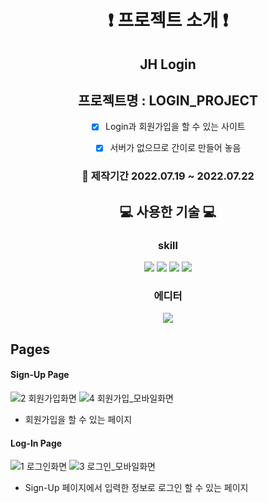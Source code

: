 <div align="center">

# :exclamation: 프로젝트 소개 :exclamation:

## JH Login

## 프로젝트명 : LOGIN_PROJECT

- [x] Login과 회원가입을 할 수 있는 사이트

- [x] 서버가 없으므로 간이로 만들어 놓음

### :date: 제작기간 2022.07.19 ~ 2022.07.22

## :computer: 사용한 기술 :computer:

### skill

<img src="https://img.shields.io/badge/html5-E34F26?style=for-the-badge&logo=html5&logoColor=white"> <img src="https://img.shields.io/badge/css-1572B6?style=for-the-badge&logo=css3&logoColor=white"> <img src="https://img.shields.io/badge/javascript-F7DF1E?style=for-the-badge&logo=javascript&logoColor=black"> <img src="https://img.shields.io/badge/react-61DAFB?style=for-the-badge&logo=react&logoColor=black">

### 에디터

  <img src="https://img.shields.io/badge/visualstudio-007ACC?style=for-the-badge&logo=visualstudio&logoColor=white">
  
</div>

## Pages

#### Sign-Up Page

<div>

![2 회원가입화면](https://user-images.githubusercontent.com/106130435/184127715-f63f603e-9864-4956-84ac-085f537b13d9.png)
![4 회원가입_모바일화면](https://user-images.githubusercontent.com/106130435/184127749-22ab83b8-9eaf-491d-8b36-87ab047e7430.png)

</div>

- 회원가입을 할 수 있는 페이지

#### Log-In Page

<div>

![1 로그인화면](https://user-images.githubusercontent.com/106130435/184127520-cef49232-a5ca-4fe3-a6e9-8ab628b4324d.png)
![3 로그인_모바일화면](https://user-images.githubusercontent.com/106130435/184127583-19b94cb2-1068-496e-8842-56e1fb052cab.png)

</div>

- Sign-Up 페이지에서 입력한 정보로 로그인 할 수 있는 페이지
